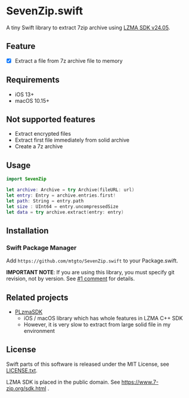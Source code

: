 # SevenZip.swift

A tiny Swift library to extract 7zip archive using [LZMA SDK v24.05](https://www.7-zip.org/sdk.html).

## Feature

- [x] Extract a file from 7z archive file to memory

## Requirements

- iOS 13+
- macOS 10.15+

## Not supported features

- Extract encrypted files
- Extract first file immediately from solid archive
- Create a 7z archive

## Usage

```swift
import SevenZip

let archive: Archive = try Archive(fileURL: url)
let entry: Entry = archive.entries.first!
let path: String = entry.path
let size : UInt64 = entry.uncompressedSize
let data = try archive.extract(entry: entry)
```

## Installation

### Swift Package Manager

Add `https://github.com/mtgto/SevenZip.swift` to your Package.swift.

**IMPORTANT NOTE**: If you are using this library, you must specify git revision, not by version. See [#1 comment](https://github.com/mtgto/SevenZip.swift/issues/1#issuecomment-1690084540) for details.

## Related projects

- [PLzmaSDK](https://github.com/OlehKulykov/PLzmaSDK)
  - iOS / macOS library which has whole features in LZMA C++ SDK
  - However, it is very slow to extract from large solid file in my environment

## License

Swift parts of this software is released under the MIT License, see [LICENSE.txt](LICENSE.txt).

LZMA SDK is placed in the public domain. See https://www.7-zip.org/sdk.html .

